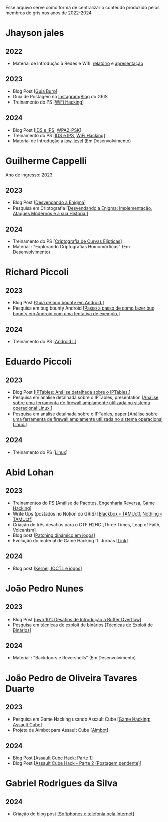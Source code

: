 Esse arquivo serve como forma de centralizar o conteúdo produzido pelos membros do gris nos anos de 2022-2024.
# Jhayson jales 

## 2022

- Material de Introdução à Redes e Wifi: [relatório](https://docs.google.com/document/d/1hZbxucjpXRxHDbg8Na-JNIaeTXbH2G7JaSxSlZ5et_4/edit?usp=sharing) e [apresentação](https://www.canva.com/design/DAF6FAcfsEU/7GI4HahAPXCxQPE_ZkT4IQ/edit?utm_content=DAF6FAcfsEU&utm_campaign=designshare&utm_medium=link2&utm_source=sharebutton)

## 2023

- Blog Post \[[Guia Burp](https://blog.gris.dcc.ufrj.br/blog/2023-12-24-guia-burp/)\]
- Guia de Postagem no [Instagram](https://docs.google.com/document/d/11ZM5zbSJzRTyjorF1n5ImuBKDYBGNdx5kgurAqmYjek/edit?usp=sharing)/[Blog](https://docs.google.com/document/d/128kHhxBrWuQdMNjMCKcCHkrYhxCGCJMLEKFv6IFORBo/edit?usp=sharing) do GRIS
- Treinamento do PS \[[WiFi Hacking](https://www.youtube.com/watch?v=rkfpmLb4gms)\]

## 2024

- Blog Post \[[IDS e IPS](https://blog.gris.dcc.ufrj.br/blog/2024-01-08-redes-ips-ids/), [WPA2-PSK](https://blog.gris.dcc.ufrj.br/blog/2024-01-06-wpa2-psk/)\]
- Treinamento do PS \[[IDS e IPS](https://docs.google.com/presentation/d/1p3hWGftEKqEEc_PFByf5Qt2KETNOWGKa6njCSJ96uSk/edit?usp=sharing), [WiFi Hacking](https://docs.google.com/document/d/1hZbxucjpXRxHDbg8Na-JNIaeTXbH2G7JaSxSlZ5et_4/edit?usp=sharing)\]
- Material de Introdução a [low-level](https://github.com/jhaysonj/low-level) (Em Desenvolvimento)

# Guilherme Cappelli 

Ano de ingresso: 2023

## 2023

- Blog Post \[[Desvendando a Enigma](https://blog.gris.dcc.ufrj.br/blog/2024-01-10-enigma/)\]
- Pesquisa em Criptografia \[[Desvendando a Enigma: Implementação, Ataques Modernos e a sua História.](https://four-poet-710.notion.site/Desvendando-a-Enigma-Implementa-o-Ataques-Modernos-e-a-sua-Hist-ria-bbb34c806dce4b59854c956db0a71dfb)\]

## 2024

- Treinamento do PS \[[Criptografia de Curvas Elípticas](https://four-poet-710.notion.site/Criptografia-de-Curvas-El-pticas-cc109c23085c4735b7883970dc883d10?pvs=4)\]
- Material : "Explorando Criptografias Homomórficas" (Em Desenvolvimento)

# Richard Piccoli 

## 2023

- Blog Post \[[Guia de bug bounty em Android.](https://blog.gris.dcc.ufrj.br/blog/2024-01-08-bug-bounty-android/)\]
- Pesquisa em bug bounty Android \[[Passo a passo de como fazer bug bounty em Android com uma tentativa de exemplo.](https://docs.google.com/document/d/e/2PACX-1vTDY4sLv7dkz3Ny9r0u1I0R13Vtwmprso9yvHAPjmldi2ZQVSAcHdkGXBvMn8i8VIIhg6nalquY5tGW/pub)\]

## 2024

- Treinamento do PS \[[Android I.](https://docs.google.com/presentation/d/1iNr9TNYrQvRmupzrqeUpz3C2NEhRSunqQYU_QH59b2M/edit?usp=sharing)\]


# Eduardo Piccoli 


## 2023

- Blog Post \[[IPTables: Análise detalhada sobre o IPTables.](https://blog.gris.dcc.ufrj.br/blog/2024-01-08-analysis_iptables/)\]
- Pesquisa em análise detalhada sobre o IPTables, presentation \[[Análise sobre uma ferramenta de firewall amplamente utilizada no sistema operacional Linux.](https://drive.google.com/file/d/1TAe2Nkz2efwqBnDbm4XVueS0aznVpi8m/view?usp=sharing)\]
- Pesquisa em análise detalhada sobre o IPTables, paper \[[Análise sobre uma ferramenta de firewall amplamente utilizada no sistema operacional Linux.](https://drive.google.com/file/d/1GsMNgocP51yhif82Yct3Chjg_2x8bEsz/view?usp=sharing)\]

## 2024

- Treinamento do PS \[[Linux](https://drive.google.com/file/d/1wtSn81_99dpjASIeiREHlqWi4ujQhGDL/view?usp=sharing)\]


# Abid Lohan 


## 2023

- Treinamentos do PS \[[Análise de Pacotes](https://youtu.be/O6oZoaFjcYI?si=q50o2p7rt1WNgVPt), [Engenharia Reversa](https://youtu.be/EguefSw6Hmw?si=8sU7WB0ss_JtOkYg), [Game Hacking](https://youtu.be/1cfjFewf68s?si=Kei7tBXuYfaDTK83)\]
- Write Ups (postados no Notion do GRIS) \[[Blackbox - TAMUctf](https://github.com/abid-lohan/ctf-writeups/tree/main/web/Blackbox%20-%20TAMUctf%202023), [Nothing - TAMUctf](https://github.com/abid-lohan/ctf-writeups/tree/main/rev/Nothing%20-%20TAMUctf%202023)\]
- Criação de três desafios para o CTF H2HC [Three Times, Leap of Faith, Volcanism]
- Blog post \[[Patching dinâmico em jogos](http://blog.gris.dcc.ufrj.br/blog/2023-08-03-patching-games/)\]
- Evolução do material de Game Hacking ft. Jurbas \[[Link](https://cypress-polonium-a6c.notion.site/GRIS-Game-Hacking-9b4f353de91048fa854ca1d097508c43)\]

## 2024
- Blog post \[[Kernel, IOCTL e jogos](http://blog.gris.dcc.ufrj.br/blog/2024-01-12-kernel-cheating/)\]

# João Pedro Nunes 

## 2023

- Blog Post \[[pwn 101: Desafios de Introdução a Buffer Overflow](https://blog.gris.dcc.ufrj.br/blog/2024-01-12-pwn-101-desafios-de-introdu%C3%A7%C3%A3o-a-buffer-overflow-2944951e3ef04485a957cea3da0e3a4a/)\]
- Pesquisa em técnicas de exploit de binários \[[Técnicas de Exploit de Binários](https://docs.google.com/document/d/1Z-ajFg6qRuMR7id2-7ApHHRB6wfyI1qDm6kk_QWGAjg)\]

## 2024

- Material : "Backdoors e Revershells" (Em Desenvolvimento)

# João Pedro de Oliveira Tavares Duarte 

## 2023

- Pesquisa em Game Hacking usando Assault Cube \[[Game Hacking: Assault Cube](https://cypress-polonium-a6c.notion.site/5-Assault-Cube-5faac3dbf209452c966ca3c7ccba8d2c?pvs=74)\]
- Projeto de Aimbot para Assault Cube \[[Aimbot](https://github.com/jurbasgames/Assault-Cube-Internal-Hack)\]

## 2024

- Blog Post \[[Assault Cube Hack: Parte 1](https://blog.gris.dcc.ufrj.br/blog/2024-01-07-assault-cube-hack-parte-1/)\]
- Blog Post \[[Assault Cube Hack - Parte 2 (Postagem pendente)]()\]


# Gabriel Rodrigues da Silva

## 2024

- Criação do blog post \[[Softphones e telefonia pela Internet](https://blog.gris.dcc.ufrj.br/blog/2024-01-13-voip-calls/)\] 

